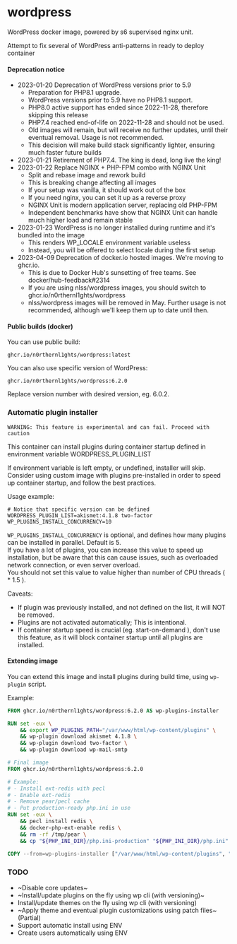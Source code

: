 # wordpress
WordPress docker image, powered by s6 supervised nginx unit.

Attempt to fix several of WordPress anti-patterns in ready to deploy container

#### Deprecation notice
- 2023-01-20 Deprecation of WordPress versions prior to 5.9
  * Preparation for PHP8.1 upgrade. 
  * WordPress versions prior to 5.9 have no PHP8.1 support.
  * PHP8.0 active support has ended since 2022-11-28, therefore skipping this release
  * PHP7.4 reached end-of-life on 2022-11-28 and should not be used.
  * Old images will remain, but will receive no further updates, until their eventual removal. Usage is not recommended.
  * This decision will make build stack significantly lighter, ensuring much faster future builds
- 2023-01-21 Retirement of PHP7.4. The king is dead, long live the king!
- 2023-01-22 Replace NGINX + PHP-FPM combo with NGINX Unit
  * Split and rebase image and rework build
  * This is breaking change affecting all images
  * If your setup was vanilla, it should work out of the box
  * If you need nginx, you can set it up as a reverse proxy
  * NGINX Unit is modern application server, replacing old PHP-FPM
  * Independent benchmarks have show that NGINX Unit can handle much higher load and remain stable
- 2023-01-23 WordPress is no longer installed during runtime and it's bundled into the image
  * This renders WP_LOCALE environment variable useless
  * Instead, you will be offered to select locale during the first setup
- 2023-04-09 Deprecation of docker.io hosted images. We're moving to ghcr.io.
  * This is due to Docker Hub's sunsetting of free teams. See docker/hub-feedback#2314
  * If you are using nlss/wordpress images, you should switch to ghcr.io/n0rthernl1ghts/wordpress
  * nlss/wordpress images will be removed in May. Further usage is not recommended, although we'll keep them up to date until then.

#### Public builds (docker)

You can use public build:
```
ghcr.io/n0rthernl1ghts/wordpress:latest
```

You can also use specific version of WordPress:
```
ghcr.io/n0rthernl1ghts/wordpress:6.2.0
```

Replace version number with desired version, eg. 6.0.2.

### Automatic plugin installer
```
WARNING: This feature is experimental and can fail. Proceed with caution
```

This container can install plugins during container startup defined in environment variable WORDPRESS_PLUGIN_LIST

If environment variable is left empty, or undefined, installer will skip.<br/>
Consider using custom image with plugins pre-installed in order to speed up container startup, and follow the best practices.


Usage example:
```
# Notice that specific version can be defined
WORDPRESS_PLUGIN_LIST=akismet:4.1.8 two-factor
WP_PLUGINS_INSTALL_CONCURRENCY=10
```
`WP_PLUGINS_INSTALL_CONCURRENCY` is optional, and defines how many plugins can be installed in parallel. Default is 5. <br/>
If you have a lot of plugins, you can increase this value to speed up installation, but be aware that this can cause issues, such as overloaded network connection, or even server overload. <br/>
You should not set this value to value higher than number of CPU threads ( * 1.5 ).

Caveats:
* If plugin was previously installed, and not defined on the list, it will NOT be removed.
* Plugins are not activated automatically; This is intentional.
* If container startup speed is crucial (eg. start-on-demand ), don't use this feature, as it will block container startup until all plugins are installed.

#### Extending image
You can extend this image and install plugins during build time, using `wp-plugin` script. <br/>

Example:
```Dockerfile
FROM ghcr.io/n0rthernl1ghts/wordpress:6.2.0 AS wp-plugins-installer

RUN set -eux \
    && export WP_PLUGINS_PATH="/var/www/html/wp-content/plugins" \
    && wp-plugin download akismet 4.1.8 \
    && wp-plugin download two-factor \
    && wp-plugin download wp-mail-smtp

# Final image
FROM ghcr.io/n0rthernl1ghts/wordpress:6.2.0

# Example: 
# - Install ext-redis with pecl
# - Enable ext-redis
# - Remove pear/pecl cache
# - Put production-ready php.ini in use 
RUN set -eux \
    && pecl install redis \
    && docker-php-ext-enable redis \
    && rm -rf /tmp/pear \
    && cp "${PHP_INI_DIR}/php.ini-production" "${PHP_INI_DIR}/php.ini"
    
COPY --from=wp-plugins-installer ["/var/www/html/wp-content/plugins", "/var/www/html/wp-content/plugins"]
```

### TODO
* ~Disable core updates~
* ~Install/update plugins on the fly using wp cli (with versioning)~
* Install/update themes on the fly using wp cli (with versioning)
* ~Apply theme and eventual plugin customizations using patch files~ (Partial)
* Support automatic install using ENV
* Create users automatically using ENV
